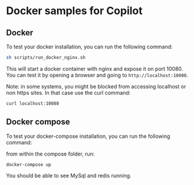 Docker samples for Copilot
============================

Docker
------

To test your docker installation, you can run the following command:

```bash
sh scripts/run_docker_nginx.sh
```

This will start a docker container with nginx and expose it on port 10080. You can test it by opening a browser and going to `http://localhost:10080`.

Note: in some systems, you might be blocked from accessing localhost or non https sites.
In that case use the curl command:

```bash
curl localhost:10080
```

Docker compose
--------------

To test your docker-compose installation, you can run the following command:

from within the compose folder, run:

```bash
docker-compose up
```

You should be able to see MySql and redis running.
